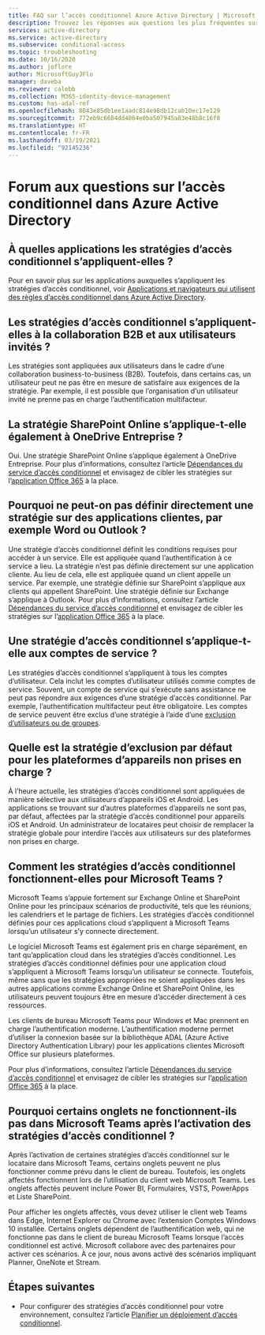 ```yaml
---
title: FAQ sur l’accès conditionnel Azure Active Directory | Microsoft Docs
description: Trouvez les réponses aux questions les plus fréquentes sur l’accès conditionnel dans Azure Active Directory.
services: active-directory
ms.service: active-directory
ms.subservice: conditional-access
ms.topic: troubleshooting
ms.date: 10/16/2020
ms.author: joflore
author: MicrosoftGuyJFlo
manager: daveba
ms.reviewer: calebb
ms.collection: M365-identity-device-management
ms.custom: has-adal-ref
ms.openlocfilehash: 8043e85db1ee1aadc814e98db12cab10ec17e129
ms.sourcegitcommit: 772eb9c6684dd4864e0ba507945a83e48b8c16f0
ms.translationtype: HT
ms.contentlocale: fr-FR
ms.lasthandoff: 03/19/2021
ms.locfileid: "92145236"
---
```

# <a name="azure-active-directory-conditional-access-faqs"></a>Forum aux questions sur l’accès conditionnel dans Azure Active Directory

## <a name="which-applications-work-with-conditional-access-policies"></a>À quelles applications les stratégies d’accès conditionnel s’appliquent-elles ?

Pour en savoir plus sur les applications auxquelles s’appliquent les stratégies d’accès conditionnel, voir [Applications et navigateurs qui utilisent des règles d’accès conditionnel dans Azure Active Directory](concept-conditional-access-cloud-apps.md).

## <a name="are-conditional-access-policies-enforced-for-b2b-collaboration-and-guest-users"></a>Les stratégies d’accès conditionnel s’appliquent-elles à la collaboration B2B et aux utilisateurs invités ?

Les stratégies sont appliquées aux utilisateurs dans le cadre d’une collaboration business-to-business (B2B). Toutefois, dans certains cas, un utilisateur peut ne pas être en mesure de satisfaire aux exigences de la stratégie. Par exemple, il est possible que l’organisation d’un utilisateur invité ne prenne pas en charge l’authentification multifacteur. 

## <a name="does-a-sharepoint-online-policy-also-apply-to-onedrive-for-business"></a>La stratégie SharePoint Online s’applique-t-elle également à OneDrive Entreprise ?

Oui. Une stratégie SharePoint Online s’applique également à OneDrive Entreprise. Pour plus d’informations, consultez l’article [Dépendances du service d’accès conditionnel](service-dependencies.md) et envisagez de cibler les stratégies sur l’[application Office 365](concept-conditional-access-cloud-apps.md#office-365) à la place.

## <a name="why-cant-i-set-a-policy-directly-on-client-apps-like-word-or-outlook"></a>Pourquoi ne peut-on pas définir directement une stratégie sur des applications clientes, par exemple Word ou Outlook ?

Une stratégie d’accès conditionnel définit les conditions requises pour accéder à un service. Elle est appliquée quand l’authentification à ce service a lieu. La stratégie n’est pas définie directement sur une application cliente. Au lieu de cela, elle est appliquée quand un client appelle un service. Par exemple, une stratégie définie sur SharePoint s’applique aux clients qui appellent SharePoint. Une stratégie définie sur Exchange s’applique à Outlook. Pour plus d’informations, consultez l’article [Dépendances du service d’accès conditionnel](service-dependencies.md) et envisagez de cibler les stratégies sur l’[application Office 365](concept-conditional-access-cloud-apps.md#office-365) à la place.

## <a name="does-a-conditional-access-policy-apply-to-service-accounts"></a>Une stratégie d’accès conditionnel s’applique-t-elle aux comptes de service ?

Les stratégies d’accès conditionnel s’appliquent à tous les comptes d’utilisateur. Cela inclut les comptes d’utilisateur utilisés comme comptes de service. Souvent, un compte de service qui s’exécute sans assistance ne peut pas répondre aux exigences d’une stratégie d’accès conditionnel. Par exemple, l’authentification multifacteur peut être obligatoire. Les comptes de service peuvent être exclus d’une stratégie à l’aide d’une [exclusion d’utilisateurs ou de groupes](concept-conditional-access-users-groups.md#exclude-users). 

## <a name="what-is-the-default-exclusion-policy-for-unsupported-device-platforms"></a>Quelle est la stratégie d’exclusion par défaut pour les plateformes d’appareils non prises en charge ?

À l’heure actuelle, les stratégies d’accès conditionnel sont appliquées de manière sélective aux utilisateurs d’appareils iOS et Android. Les applications se trouvant sur d’autres plateformes d’appareils ne sont pas, par défaut, affectées par la stratégie d’accès conditionnel pour appareils iOS et Android. Un administrateur de locataires peut choisir de remplacer la stratégie globale pour interdire l’accès aux utilisateurs sur des plateformes non prises en charge.

## <a name="how-do-conditional-access-policies-work-for-microsoft-teams"></a>Comment les stratégies d’accès conditionnel fonctionnent-elles pour Microsoft Teams ?

Microsoft Teams s’appuie fortement sur Exchange Online et SharePoint Online pour les principaux scénarios de productivité, tels que les réunions, les calendriers et le partage de fichiers. Les stratégies d’accès conditionnel définies pour ces applications cloud s’appliquent à Microsoft Teams lorsqu’un utilisateur s’y connecte directement.

Le logiciel Microsoft Teams est également pris en charge séparément, en tant qu’application cloud dans les stratégies d’accès conditionnel. Les stratégies d’accès conditionnel définies pour une application cloud s’appliquent à Microsoft Teams lorsqu’un utilisateur se connecte. Toutefois, même sans que les stratégies appropriées ne soient appliquées dans les autres applications comme Exchange Online et SharePoint Online, les utilisateurs peuvent toujours être en mesure d’accéder directement à ces ressources.

Les clients de bureau Microsoft Teams pour Windows et Mac prennent en charge l’authentification moderne. L’authentification moderne permet d’utiliser la connexion basée sur la bibliothèque ADAL (Azure Active Directory Authentication Library) pour les applications clientes Microsoft Office sur plusieurs plateformes.

Pour plus d’informations, consultez l’article [Dépendances du service d’accès conditionnel](service-dependencies.md) et envisagez de cibler les stratégies sur l’[application Office 365](concept-conditional-access-cloud-apps.md#office-365) à la place.

## <a name="why-are-some-tabs-not-working-in-microsoft-teams-after-enabling-conditional-access-policies"></a>Pourquoi certains onglets ne fonctionnent-ils pas dans Microsoft Teams après l’activation des stratégies d’accès conditionnel ?

Après l’activation de certaines stratégies d’accès conditionnel sur le locataire dans Microsoft Teams, certains onglets peuvent ne plus fonctionner comme prévu dans le client de bureau. Toutefois, les onglets affectés fonctionnent lors de l’utilisation du client web Microsoft Teams. Les onglets affectés peuvent inclure Power BI, Formulaires, VSTS, PowerApps et Liste SharePoint.

Pour afficher les onglets affectés, vous devez utiliser le client web Teams dans Edge, Internet Explorer ou Chrome avec l’extension Comptes Windows 10 installée. Certains onglets dépendent de l’authentification web, qui ne fonctionne pas dans le client de bureau Microsoft Teams lorsque l’accès conditionnel est activé. Microsoft collabore avec des partenaires pour activer ces scénarios. À ce jour, nous avons activé des scénarios impliquant Planner, OneNote et Stream.

## <a name="next-steps"></a>Étapes suivantes

- Pour configurer des stratégies d’accès conditionnel pour votre environnement, consultez l’article [Planifier un déploiement d’accès conditionnel](plan-conditional-access.md). 
